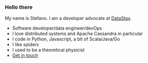 ### Hello there

My name is Stefano. I am a developer advocate at [DataStax](https://www.datastax.com/).

- Software developer/data engineer/devOps
- I love distributed systems and Apache Cassandra in particular
- I code in Python, Javascript, a bit of Scala/Java/Go
- I like spiders
- I used to be a theoretical physicist
- [Get in touch](https://calendly.com/stefano-lottini/30min)
